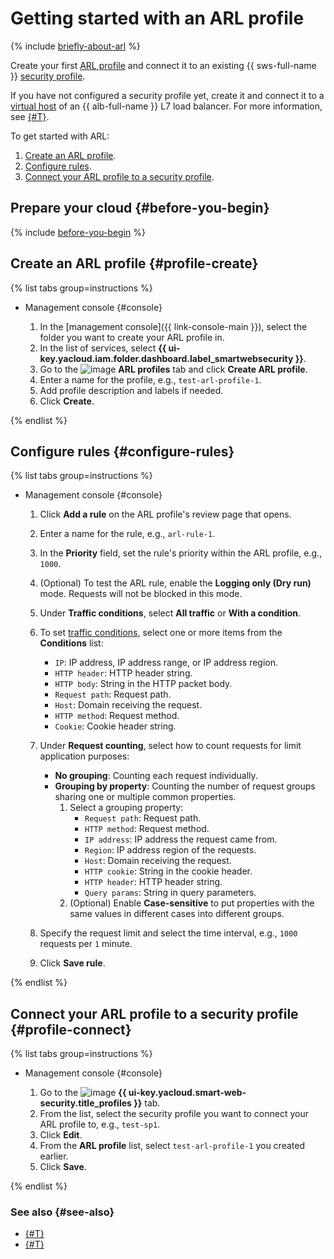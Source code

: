 # Getting started with an ARL profile

{% include [briefly-about-arl](../../_includes/smartwebsecurity/briefly-about-arl.md) %}

Create your first [ARL profile](../concepts/arl.md) and connect it to an existing {{ sws-full-name }} [security profile](../concepts/profiles.md).

If you have not configured a security profile yet, create it and connect it to a [virtual host](../../application-load-balancer/concepts/http-router.md#virtual-host) of an {{ alb-full-name }} L7 load balancer. For more information, see [{#T}](../quickstart.md).

To get started with ARL:
1. [Create an ARL profile](#profile-create).
1. [Configure rules](#configure-rules).
1. [Connect your ARL profile to a security profile](#profile-connect).

## Prepare your cloud {#before-you-begin}

{% include [before-you-begin](../../_tutorials/_tutorials_includes/before-you-begin.md) %}

## Create an ARL profile {#profile-create}

{% list tabs group=instructions %}

- Management console {#console}

  1. In the [management console]({{ link-console-main }}), select the folder you want to create your ARL profile in.
  1. In the list of services, select **{{ ui-key.yacloud.iam.folder.dashboard.label_smartwebsecurity }}**.
  1. Go to the ![image](../../_assets/smartwebsecurity/arl.svg) **ARL profiles** tab and click **Create ARL profile**.
  1. Enter a name for the profile, e.g., `test-arl-profile-1`.
  1. Add profile description and labels if needed.
  1. Click **Create**.

{% endlist %}

## Configure rules {#configure-rules}

{% list tabs group=instructions %}

- Management console {#console}

  1. Click **Add a rule** on the ARL profile's review page that opens.
  1. Enter a name for the rule, e.g., `arl-rule-1`.
  1. In the **Priority** field, set the rule's priority within the ARL profile, e.g., `1000`.
  1. (Optional) To test the ARL rule, enable the **Logging only (Dry run)** mode. Requests will not be blocked in this mode.
  1. Under **Traffic conditions**, select **All traffic** or **With a condition**.
  1. To set [traffic conditions](../concepts/conditions.md), select one or more items from the **Conditions** list:
     *  `IP`: IP address, IP address range, or IP address region.
     *  `HTTP header`: HTTP header string.
     *  `HTTP body`: String in the HTTP packet body.
     *  `Request path`: Request path.
     *  `Host`: Domain receiving the request.
     *  `HTTP method`: Request method.
     *  `Cookie`: Cookie header string.
  
  1. Under **Request counting**, select how to count requests for limit application purposes:
     * **No grouping**: Counting each request individually.
     * **Grouping by property**: Counting the number of request groups sharing one or multiple common properties.
        1. Select a grouping property:
            *  `Request path`: Request path.
            *  `HTTP method`: Request method.
            *  `IP address`: IP address the request came from.
            *  `Region`: IP address region of the requests.
            *  `Host`: Domain receiving the request.
            *  `HTTP cookie`: String in the cookie header.
            *  `HTTP header`: HTTP header string.
            *  `Query params`: String in query parameters.
        1. (Optional) Enable **Case-sensitive** to put properties with the same values in different cases into different groups.

  1. Specify the request limit and select the time interval, e.g., `1000` requests per `1` minute.

  1. Click **Save rule**.

{% endlist %}

## Connect your ARL profile to a security profile {#profile-connect}

{% list tabs group=instructions %}

- Management console {#console}

  1. Go to the ![image](../../_assets/console-icons/shield-check.svg) **{{ ui-key.yacloud.smart-web-security.title_profiles }}** tab.
  1. From the list, select the security profile you want to connect your ARL profile to, e.g., `test-sp1`.
  1. Click **Edit**.
  1. From the **ARL profile** list, select `test-arl-profile-1` you created earlier.
  1. Click **Save**.

{% endlist %}

### See also {#see-also}

* [{#T}](../quickstart.md)
* [{#T}](../concepts/arl.md)
